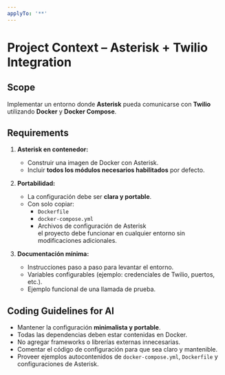 ```yaml
---
applyTo: '**'
---
```


# Project Context – Asterisk + Twilio Integration

## Scope
Implementar un entorno donde **Asterisk** pueda comunicarse con **Twilio** utilizando **Docker** y **Docker Compose**.

## Requirements
1. **Asterisk en contenedor:**
   - Construir una imagen de Docker con Asterisk.
   - Incluir **todos los módulos necesarios habilitados** por defecto.

2. **Portabilidad:**
   - La configuración debe ser **clara y portable**.
   - Con solo copiar:
     - `Dockerfile`
     - `docker-compose.yml`
     - Archivos de configuración de Asterisk  
     el proyecto debe funcionar en cualquier entorno sin modificaciones adicionales.

3. **Documentación mínima:**
   - Instrucciones paso a paso para levantar el entorno.
   - Variables configurables (ejemplo: credenciales de Twilio, puertos, etc.).
   - Ejemplo funcional de una llamada de prueba.

## Coding Guidelines for AI
- Mantener la configuración **minimalista y portable**.
- Todas las dependencias deben estar contenidas en Docker.
- No agregar frameworks o librerías externas innecesarias.
- Comentar el código de configuración para que sea claro y mantenible.
- Proveer ejemplos autocontenidos de `docker-compose.yml`, `Dockerfile` y configuraciones de Asterisk.

